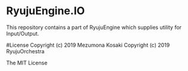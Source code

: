 # RyujuEngine.IO
This repository contains a part of RyujuEngine which supplies utility for Input/Output.

#License
Copyright (c) 2019 Mezumona Kosaki
Copyright (c) 2019 RyujuOrchestra

The MIT License
